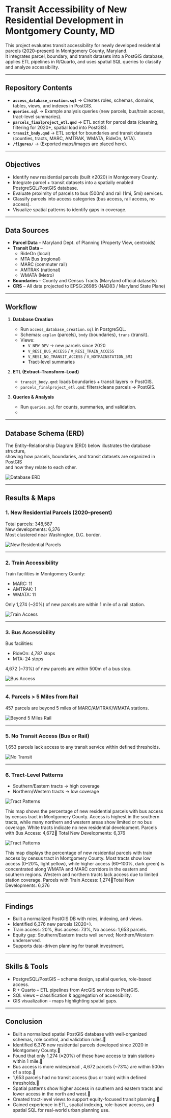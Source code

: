 # Transit Accessibility of New Residential Development in Montgomery County, MD

This project evaluates transit accessibility for newly developed residential parcels (2020–present) in Montgomery County, Maryland.  
It integrates parcel, boundary, and transit datasets into a PostGIS database, applies ETL pipelines in R/Quarto, and uses spatial SQL queries to classify and analyze accessibility.

---

## Repository Contents

- **`access_database_creation.sql`** → Creates roles, schemas, domains, tables, views, and indexes in PostGIS.  
- **`queries.sql`** → Example analysis queries (new parcels, bus/train access, tract-level summaries).  
- **`parcels_finalproject_etl.qmd`** → ETL script for parcel data (cleaning, filtering for 2020+, spatial load into PostGIS).  
- **`transit_bndy.qmd`** → ETL script for boundaries and transit datasets (counties, tracts, MARC, AMTRAK, WMATA, RideOn, MTA).  
- **`/figures/`** → (Exported maps/images are placed here).  

---

## Objectives

- Identify new residential parcels (built ≥2020) in Montgomery County.  
- Integrate parcel + transit datasets into a spatially enabled PostgreSQL/PostGIS database.  
- Evaluate proximity of parcels to bus (500m) and rail (1mi, 5mi) services.  
- Classify parcels into access categories (bus access, rail access, no access).  
- Visualize spatial patterns to identify gaps in coverage.  

---

## Data Sources

- **Parcel Data** – Maryland Dept. of Planning (Property View, centroids)  
- **Transit Data** –  
  - RideOn (local)  
  - MTA Bus (regional)  
  - MARC (commuter rail)  
  - AMTRAK (national)  
  - WMATA (Metro)  
- **Boundaries** – County and Census Tracts (Maryland official datasets)  
- **CRS** – All data projected to EPSG:26985 (NAD83 / Maryland State Plane)  

---

## Workflow

1. **Database Creation**  
   - Run `access_database_creation.sql` in PostgreSQL.  
   - Schemas: `acplan` (parcels), `bndy` (boundaries), `trans` (transit).  
   - Views:  
     - `V_NEW_DEV` → new parcels since 2020  
     - `V_RESI_BUS_ACCESS` / `V_RESI_TRAIN_ACCESS`  
     - `V_RESI_NO_TRANSIT_ACCESS` / `V_NOTRAINSTATION_5MI`  
     - Tract-level summaries  

2. **ETL (Extract–Transform–Load)**  
   - `transit_bndy.qmd`: loads boundaries + transit layers → PostGIS.  
   - `parcels_finalproject_etl.qmd`: filters/cleans parcels → PostGIS.  

3. **Queries & Analysis**  
   - Run `queries.sql` for counts, summaries, and validation.
   - 
---
## Database Schema (ERD)

The Entity–Relationship Diagram (ERD) below illustrates the database structure,  
showing how parcels, boundaries, and transit datasets are organized in PostGIS  
and how they relate to each other.

![Database ERD](figures/erd.png)

---

## Results & Maps

### 1. New Residential Parcels (2020–present)  
Total parcels: 348,587  
New developments: 6,376  
Most clustered near Washington, D.C. border.  

![New Residential Parcels](figures/new_residents.png)

---

### 2. Train Accessibility  
Train facilities in Montgomery County:  
- MARC: 11  
- AMTRAK: 1  
- WMATA: 11  

Only 1,274 (~20%) of new parcels are within 1 mile of a rail station.  

![Train Access](figures/Trains_stations.png)

---

### 3. Bus Accessibility  
Bus facilities:  
- RideOn: 4,787 stops  
- MTA: 24 stops  

4,672 (~73%) of new parcels are within 500m of a bus stop.  

![Bus Access](figures/Bus_stations.png)

---

### 4. Parcels > 5 Miles from Rail  
457 parcels are beyond 5 miles of MARC/AMTRAK/WMATA stations.  

![Beyond 5 Miles Rail](figures/notrain5mi.png)

---

### 5. No Transit Access (Bus or Rail)  
1,653 parcels lack access to any transit service within defined thresholds.  

![No Transit](figures/notransit.png)

---

### 6. Tract-Level Patterns  
- Southern/Eastern tracts → high coverage  
- Northern/Western tracts → low coverage  

![Tract Patterns](figures/pctbusaccess.png)

This map shows the percentage of new residential parcels with bus access by census tract in Montgomery County. Access is highest in the southern tracts, while many northern and western areas show limited or no bus coverage. White tracts indicate no new residential development.
Parcels with Bus Access: 4,672 Total New Developments: 6,376



![Tract Patterns](figures/pcttrainaccess.png)

This map displays the percentage of new residential parcels with train access by census tract in Montgomery County. Most tracts show low access (0–20%, light yellow), while higher access (60–100%, dark green) is concentrated along WMATA and MARC corridors in the eastern and southern regions. Western and northern tracts lack access due to limited station coverage.
Parcels with Train Access: 1,274Total New Developments: 6,376



---

## Findings

- Built a normalized PostGIS DB with roles, indexing, and views.  
- Identified 6,376 new parcels (2020+).  
- Train access: 20%, Bus access: 73%, No access: 1,653 parcels.  
- Equity gap: Southern/Eastern tracts well served; Northern/Western underserved.  
- Supports data-driven planning for transit investment.  

---

## Skills & Tools

- PostgreSQL/PostGIS – schema design, spatial queries, role-based access.  
- R + Quarto – ETL pipelines from ArcGIS services to PostGIS.  
- SQL views – classification & aggregation of accessibility.  
- GIS visualization – maps highlighting spatial gaps.  

---

## Conclusion
- Built a normalized spatial PostGIS database with well-organized schemas, role control, and validation rules.
- Identified 6,376 new residential parcels developed since 2020 in Montgomery County.
- Found that only 1,274 (≈20%) of these have access to train stations within 1 mile.
- Bus access is more widespread , 4,672 parcels (~73%) are within 500m of a stop.
- 1,653 parcels had no transit access (bus or train) within defined thresholds.
- Spatial patterns show higher access in southern and eastern tracts and lower access in the north and west.
- Created tract-level views to support equity-focused transit planning.
- Gained experience in ETL, spatial indexing, role-based access, and spatial SQL for real-world urban planning use.



